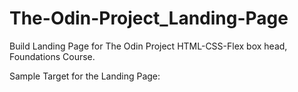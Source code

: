 # The-Odin-Project_Landing-Page
Build Landing Page for The Odin Project HTML-CSS-Flex box head, Foundations Course.

Sample Target for the Landing Page: 
<img href="./Images/01.png">